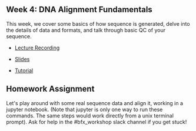 ## Week 4: DNA Alignment Fundamentals

This week, we cover some basics of how sequence is generated, delve into the details of data and formats, and talk through basic QC of your sequence.

- [Lecture Recording]()

- [Slides](bfx_workshop_04_alignment.pdf)

- [Tutorial](bfx_workshop_04_alignment.ipynb)

## Homework Assignment

Let's play around with some real sequence data and align it, working in a jupyter notebook. (Note that jupyter is only one way to run these commands. The same steps would work directly from a unix terminal prompt). Ask for help in the #bfx_workshop slack channel if you get stuck!
